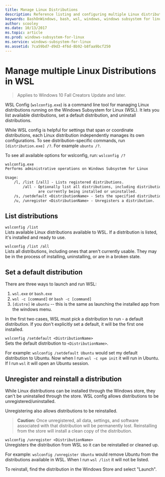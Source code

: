 ```yaml
---
title: Manage Linux Distributions
description: Reference listing and configuring multiple Linux distributions running on the Windows Subsystem for Linux.
keywords: BashOnWindows, bash, wsl, windows, windows subsystem for linux, windowssubsystem, ubuntu
author: scooley
ms.date: 10/13/2017
ms.topic: article
ms.prod: windows-subsystem-for-linux
ms.service: windows-subsystem-for-linux
ms.assetid: 7ca59bd7-d9d3-4f6d-8b92-b8faa9bcf250
---
```


# Manage multiple Linux Distributions in WSL

> Applies to Windows 10 Fall Creators Update and later.

WSL Config (`wslconfig.exe`) is a command line tool for managing Linux distributions running on the Windows Subsystem for Linux (WSL).  It lets you list available distributions, set a default distribution, and uninstall distributions.

While WSL config is helpful for settings that span or coordinate distributions, each Linux distribution independently manages its own configurations.  To see distribution-specific commands, run `[distribution.exe] /?`.  For example `ubuntu /?`.

To see all available options for wslconfig, run:  `wslconfig /?`

```  txt
wslconfig.exe
Performs administrative operations on Windows Subsystem for Linux

Usage:
    /l, /list [/all] - Lists registered distributions.
        /all - Optionally list all distributions, including distributions that
               are currently being installed or uninstalled.
    /s, /setdefault <DistributionName> - Sets the specified distribution as the default.
    /u, /unregister <DistributionName> - Unregisters a distribution.
```

## List distributions

`wslconfig /list`  
Lists available Linux distributions available to WSL.  If a distribution is listed, it's installed and ready to use.

`wslconfig /list /all`  
Lists all distributions, including ones that aren't currently usable.  They may be in the process of installing, uninstalling, or are in a broken state.  

## Set a default distribution

There are three ways to launch and run WSL:

1. `wsl.exe` or `bash.exe`
1. `wsl -c [command]` or `bash -c [command]`
1. `[distro]` ie `ubuntu` -- this is the same as launching the installed app from the windows menu.

In the first two cases, WSL must pick a distribution to run - a default distribution.  If you don't explicitly set a default, it will be the first one installed.

`wslconfig /setdefault <DistributionName>`  
Sets the default distribution to `<DistributionName>`.

For example:
`wslconfig /setdefault Ubuntu` would set my default distribution to Ubuntu.  Now when I run `wsl -c npm init` it will run in Ubuntu.  If I run `wsl` it will open an Ubuntu session.

## Unregister and reinstall a distribution

While Linux distributions can be installed through the Windows store, they can't be uninstalled through the store.  WSL config allows distributions to be unregistered/uninstalled.

Unregistering also allows distributions to be reinstalled.

> **Caution:** Once unregistered, all data, settings, and software associated with that distribution will be permanently lost.  Reinstalling from the store will install a clean copy of the distribution.

`wslconfig /unregister <DistributionName>`  
Unregisters the distribution from WSL so it can be reinstalled or cleaned up.

For example:
`wslconfig /unregister Ubuntu` would remove Ubuntu from the distributions available in WSL.  When I run `wsl /list` it will not be listed.

To reinstall, find the distribution in the Windows Store and select "Launch".
